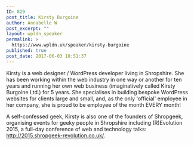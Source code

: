 ```yaml
---
ID: 829
post_title: Kirsty Burgoine
author: Annabelle W
post_excerpt: ""
layout: wpldn_speaker
permalink: >
  https://www.wpldn.uk/speaker/kirsty-burgoine
published: true
post_date: 2017-06-03 18:51:37
---
```

Kirsty is a web designer / WordPress developer living in Shropshire. She has been working within the web industry in one way or another for ten years and running her own web business (imaginatively called Kirsty Burgoine Ltd.) for 5 years. She specialises in building bespoke WordPress websites for clients large and small, and, as the only 'official' employee in her company, she is proud to be employee of the month EVERY month!

A self-confessed geek, Kirsty is also one of the founders of Shropgeek, organising events for geeky people in Shropshire including (R)Evolution 2015, a full-day conference of web and technology talks: <a href="http://2015.shropgeek-revolution.co.uk/">http://2015.shropgeek-revolution.co.uk/</a>.